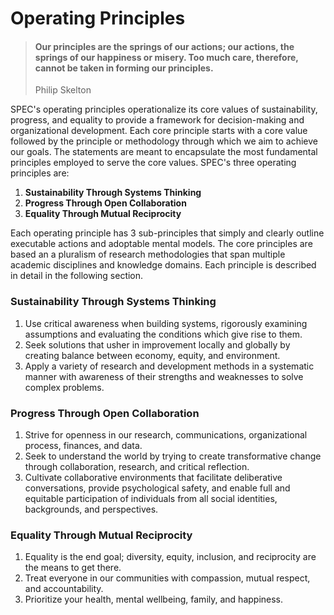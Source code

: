 # Operating Principles

> #### **Our principles are the springs of our actions; our actions, the springs of our happiness or misery. Too much care, therefore, cannot be taken in forming our principles.**
>
> Philip Skelton

SPEC's operating principles operationalize its core values of sustainability, progress, and equality to provide a framework for decision-making and organizational development. Each core principle starts with a core value followed by the principle or methodology through which we aim to achieve our goals. The statements are meant to encapsulate the most fundamental principles employed to serve the core values. SPEC's three operating principles are:

1. **Sustainability Through Systems Thinking**
2. **Progress Through Open Collaboration**
3. **Equality Through Mutual Reciprocity**

Each operating principle has 3 sub-principles that simply and clearly outline executable actions and adoptable mental models. The core principles are based an a pluralism of research methodologies that span multiple academic disciplines and knowledge domains. Each principle is described in detail in the following section.

### Sustainability Through Systems Thinking

1. Use critical awareness when building systems, rigorously examining assumptions and evaluating the conditions which give rise to them.
2. Seek solutions that usher in improvement locally and globally by creating balance between economy, equity, and environment.
3. Apply a variety of research and development methods in a systematic manner with awareness of their strengths and weaknesses to solve complex problems.

### **Progress Through Open Collaboration**

1. Strive for openness in our research, communications, organizational process, finances, and data.
2. Seek to understand the world by trying to create transformative change through collaboration, research, and critical reflection.
3. Cultivate collaborative environments that facilitate deliberative conversations, provide psychological safety, and enable full and equitable participation of individuals from all social identities, backgrounds, and perspectives.

### Equality Through Mutual Reciprocity

1. Equality is the end goal; diversity, equity, inclusion, and reciprocity are the means to get there.
2. Treat everyone in our communities with compassion, mutual respect, and accountability.
3. Prioritize your health, mental wellbeing, family, and happiness.
